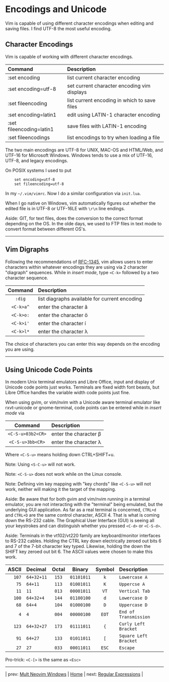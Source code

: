 # Encodings and Unicode

Vim is capable of using different character encodings when editing and
saving files. I find UTF-8 the most useful encoding.

## Character Encodings

Vim is capable of working with different character encodings.

| Command                  | Description                                  |
|:------------------------ |:-------------------------------------------- |
| :set encoding            | list current character encoding              |
| :set encoding=utf-8      | set current character encoding vim displays  |
| :set fileencoding        | list current encoding in which to save files |
| :set encoding=latin1     | edit using LATIN-1 character encoding        |
| :set fileencoding=latin1 | save files with LATIN-1 encoding             |
| :set fileencodings       | list encodings to try when loading a file    |

The two main encodings are UTF-8 for UNIX, MAC-OS and HTML/Web, and
UTF-16 for Microsoft Windows. Windows tends to use a mix of UTF-16,
UTF-8, and legacy encodings.

On POSIX systems I used to put

```vim
    set encoding=utf-8
    set fileencoding=utf-8
```

In my `~/.vim/vimrc`. Now I do a similar configuration via `init.lua`.

When I go native on Windows, vim automatically figures out whether the
edited file is in UTF-8 or UTF-16LE with `\r\n` line endings.

Aside: GIT, for text files, does the conversion to the correct format
depending on the OS. In the olde days, we used to FTP files in text
mode to convert format between different OS's.

---

## Vim Digraphs

Following the recommendations of
[RFC-1345](https://tools.ietf.org/html/rfc1345),
vim allows users to enter characters within whatever encodings they are
using via 2 character "diagraph" sequences. While in *insert mode*,
type `<C-k>` followed by a two character sequence.

|  Command   | Description                                   |
|:----------:|:--------------------------------------------- |
|  `:dig`    | list diagraphs available for current encoding |
|  `<C-k>a^` | enter the character â                         |
|  `<C-k>o:` | enter the character ö                         |
|  `<C-k>i'` | enter the character í                         |
|  `<C-k>l*` | enter the character λ                         |

The choice of characters you can enter this way depends on the encoding
you are using.

---

## Using Unicode Code Points

In modern Unix terminal emulators and Libre Office, input and display of
Unicode code points just works. Terminals are fixed width font beasts,
but Libre Office handles the variable width code points just fine.

When using gvim, or vim/nvim with a Unicode aware terminal emulator like
rxvt-unicode or gnome-terminal, code points can be entered while in
*insert mode* via

|  Command           | Description            |
|:------------------:|:---------------------- |
|  `<C-S-u>03b2<CR>` | enter the character β  |
|  `<C-S-u>3bb<CR>`  | enter the character λ  |

Where `<C-S-u>` means holding down CTRL+SHIFT+u.

Note: Using `<S-C-u>` will not work.

Note: `<C-S-u>` does not work while on the Linux console.

Note: Defining vim key mapping with "key chords" like `<C-S-u>` will not
work, neither will making it the target of the mapping.

Aside: Be aware that for both gvim and vim/nvim running in a terminal
emulator, you are not interacting with the "terminal" being emulated,
but the underlying GUI application. As far as a real terminal is
concerned, `CTRL+d` and `CTRL+D` are the same control character, ASCII
4. That is what is coming down the RS-232 cable. The Graphical User
Interface (GUI) is seeing all your keystrokes and can distinguish
whether you pressed `<C-d>` or `<C-S-d>`.

Aside: Terminals in the vt102/vt220 family are keyboard/monitor
interfaces to RS-232 cables. Holding the CTRL key down electrically
zeroed out bits 6 and 7 of the 7-bit character key typed. Likewise,
holding the down the SHIFT key zeroed out bit 6. The ASCII values were
chosen to make this work.

| ASCII | Decimal    | Octal | Binary     | Symbol   | Description           |
| -----:|:---------- |:-----:|:----------:|:--------:|:--------------------- |
| `107` | `64+32+11` | `153` | `01101011` | `k`      | `Lowercase A`         |
|  `75` | `64+11`    | `113` | `01001011` | `K`      | `Uppercse A`          |
|  `11` | `11`       | `013` | `00001011` | `VT`     | `Vertical Tab`        |
| `100` | `64+32+4`  | `144` | `01100100` | `d`      | `Lowercase D`         |
|  `68` | `64+4`     | `104` | `01000100` | `D`      | `Uppercase D`         |
|   `4` | `4`        | `004` | `00000100` | `EOT`    | `End of Transmission` |
| `123` | `64+32+27` | `173` | `01111011` | `{`      | `Curly Left Bracket`  |
|  `91` | `64+27`    | `133` | `01011011` | `[`      | `Square Left Bracket` |
|  `27` | `27`       | `033` | `00011011` | `ESC`    | `Escape`              |

Pro-trick: `<C-[>` is the same as `<Esc>`

---

| prev: [Mult Neovim Windows][8] | [Home][0] | next: [Regular Expressions][10] |

[8]: 08-MultipleWindows.md
[0]: ../README.md
[10]: 10-RegularExpressions.md
